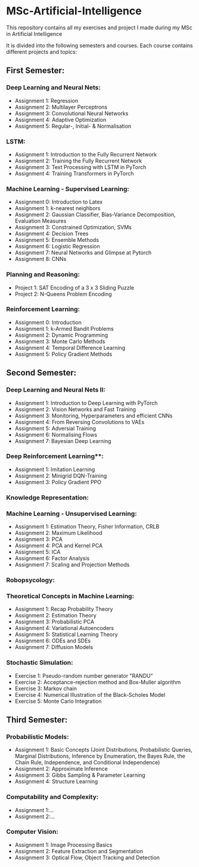 # MSc-Artificial-Intelligence
This repository contains all my exercises and project I made during my MSc in Artificial Intelligence

It is divided into the following semesters and courses. Each course contains different projects and topics:
## First Semester:
### Deep Learning and Neural Nets:
- Assignment 1: Regression
- Assignment 2: Multilayer Perceptrons
- Assignment 3: Convolutional Neural Networks
- Assignment 4: Adaptive Optimization
- Assignment 5: Regular-, Initial- & Normalisation
### LSTM:
- Assignment 1: Introduction to the Fully Recurrent Network
- Assignment 2: Training the Fully Recurrent Network
- Assignment 3: Text Processing with LSTM in PyTorch
- Assignment 4: Training Transformers in PyTorch
### Machine Learning - Supervised Learning:
- Assignment 0: Introduction to Latex
- Assignment 1: k-nearest neighbors
- Assignment 2: Gaussian Classifier, Bias-Variance Decomposition, Evaluation Measures
- Assignment 3: Constrained Optimization, SVMs
- Assignment 4: Decision Trees
- Assignment 5: Ensemble Methods
- Assignment 6: Logistic Regression
- Assignment 7: Neural Networks and Glimpse at Pytorch
- Assignment 8: CNNs
### Planning and Reasoning:
- Project 1:  SAT Encoding of a 3 x 3 Sliding Puzzle
- Project 2: N-Queens Problem Encoding 
### Reinforcement Learning:
- Assignment 0: Introduction
- Assignment 1: k-Armed Bandit Problems
- Assignment 2: Dynamic Programming
- Assignment 3: Monte Carlo Methods
- Assignment 4: Temporal Difference Learning
- Assignment 5: Policy Gradient Methods
## Second Semester:
### Deep Learning and Neural Nets II:
- Assignment 1: Introduction to Deep Learning with PyTorch
- Assignment 2: Vision Networks and Fast Training
- Assignment 3: Monitoring, Hyperparameters and efficient CNNs
- Assignment 4: From Reversing Convolutions to VAEs
- Assignment 5: Adversial Training
- Assignment 6: Normalising Flows
- Assignment 7: Bayesian Deep Learning
### Deep Reinforcement Learning**:
- Assignment 1: Imitation Learning
- Assignment 2: Minigrid DQN-Training
- Assignment 3: Policy Gradient PPO
### Knowledge Representation:
### Machine Learning - Unsupervised Learning:
- Assignment 1: Estimation Theory, Fisher Information, CRLB
- Assignment 2: Maximum Likelihood
- Assignment 3: PCA
- Assignment 4: PCA and Kernel PCA
- Assignment 5: ICA
- Assignment 6: Factor Analysis
- Assignment 7: Scaling and Projection Methods
### Robopsycology:
### Theoretical Concepts in Machine Learning:
- Assignment 1: Recap Probability Theory
- Assignment 2: Estimation Theory
- Assignment 3: Probabilistic PCA
- Assignment 4: Variational Autoencoders
- Assignment 5: Statistical Learning Theory
- Assignment 6: ODEs and SDEs
- Assignment 7: Diffusion Models
### Stochastic Simulation:
- Exercise 1: Pseudo-random number generator "RANDU"
- Exercise 2: Acceptance-rejection method and Box-Muller algorithm
- Exercise 3: Markov chain
- Exercise 4: Numerical Illustration of the Black-Scholes Model
- Exercise 5: Monte Carlo Integration

## Third Semester:
### Probabilistic Models:
- Assignment 1: Basic Concepts (Joint Distributions, Probabilistic Queries, Marginal Distributions, Inference by Enumeration, the Bayes Rule, the Chain Rule, Independence, and Conditional Independence)
- Assignment 2: Approximate Inference
- Assignment 3: Gibbs Sampling & Parameter Learning
- Assignment 4: Structure Learning
### Computability and Complexity:
- Assignment 1:...
- Assignment 2:...
### Computer Vision:
- Assignment 1: Image Processing Basics
- Assignment 2: Feature Extraction and Segmentation
- Assignment 3: Optical Flow, Object Tracking and Detection

